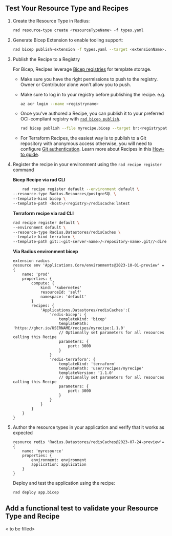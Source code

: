 ## Test Your Resource Type and Recipes

1. Create the Resource Type in Radius:

    ```bash
    rad resource-type create <resourceTypeName> -f types.yaml
    ```

1. Generate Bicep Extension to enable tooling support:

    ```bash
    rad bicep publish-extension -f types.yaml --target <extensionName>.tgz
    ```

1. Publish the Recipe to a Registry

    For Bicep, Recipes leverage [Bicep registries](https://learn.microsoft.com/azure/azure-resource-manager/bicep/private-module-registry) for template storage. 

    - Make sure you have the right permissions to push to the registry. Owner or Contributor alone won't allow you to push.

    - Make sure to log in to your registry before publishing the recipe. e.g.

        ```bash
        az acr login --name <registryname>
        ``` 

    - Once you've authored a Recipe, you can publish it to your preferred OCI-compliant registry with [`rad bicep publish`](https://docs.radapp.io/reference/cli/rad_bicep_publish/).

        ```bash
        rad bicep publish --file myrecipe.bicep --target br:<registrypath>/myrecipe:1.1.0
        ```

    - For Terraform Recipes, the easiest way is to publish to a Git repository with anonymous access otherwise, you will need to configure [Git authentication](https://docs.radapp.io/guides/recipes/terraform/howto-private-registry/). Learn more about Recipes in this [How-to guide](https://docs.radapp.io/guides/recipes/howto-author-recipes/).

1. Register the recipe in your environment using the `rad recipe register` command

    **Bicep Recipe via rad CLI**
    ```bash
        rad recipe register default --environment default \
    --resource-type Radius.Resources/postgreSQL \
    --template-kind bicep \
    --template-path <host>/<registry>/rediscache:latest
    ```

    **Terraform recipe via rad CLI**
    ```bash
    rad recipe register default \
    --environment default \
    --resource-type Radius.Datastores/redisCaches \
    --template-kind terraform \
    --template-path git::<git-server-name>/<repository-name>.git//<directory>/<subdirectory>
    ```

    **Via Radius environment bicep**
    ```bicep
    extension radius
    resource env 'Applications.Core/environments@2023-10-01-preview' = {
        name: 'prod'
        properties: {
            compute: {
                kind: 'kubernetes'
                resourceId: 'self'
                namespace: 'default'
            }
            recipes: {
                'Applications.Datastores/redisCaches':{
                    'redis-bicep': {
                        templateKind: 'bicep'
                        templatePath: 'https://ghcr.io/USERNAME/recipes/myrecipe:1.1.0'
                        // Optionally set parameters for all resources calling this Recipe
                        parameters: {
                            port: 3000
                        }
                    }
                    'redis-terraform': {
                        templateKind: 'terraform'
                        templatePath: 'user/recipes/myrecipe'
                        templateVersion: '1.1.0'
                        // Optionally set parameters for all resources calling this Recipe
                        parameters: {
                            port: 3000
                        }
                    }
                }   
            }
        }
    }
    ```

1. Author the resource types in your application and verify that it works as expected
    
    ```bicep
    resource redis 'Radius.Datastores/redisCaches@2023-07-24-preview'= {
        name: 'myresource'
        properties: {
            environment: environment
            application: application
        }
    }
    ```

    Deploy and test the application using the recipe:

    ```bash
    rad deploy app.bicep 
    ```

## Add a functional test to validate your Resource Type and Recipe

< to be filled>

